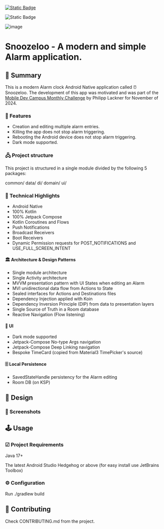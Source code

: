 [![Static Badge](https://img.shields.io/badge/release%20-%20v1.0%20-%20%231082C3)](https://github.com/revs87/snoozeloo-and/releases/tag/v1.0)

![Static Badge](https://img.shields.io/badge/License%20-%20Apache%202.0%20-%20%231082C3)

![image](https://img.shields.io/badge/Kotlin-0095D5?&style=for-the-badge&logo=kotlin&logoColor=white)



# Snoozeloo - A modern and simple Alarm application.


## 📜 Summary

This is a modern Alarm clock Android Native application called ⏰ Snoozeloo.
The development of this app was motivated and was part of the [Mobile Dev Campus Monthly Challenge](https://pl-coding.com/campus/) by Philipp Lackner for November of 2024.

### 📌 Features

- Creation and editing multiple alarm entries.
- Killing the app does not stop alarm triggering.
- Rebooting the Android device does not stop alarm triggering.
- Dark mode supported.

### 🖧 Project structure

This project is structured in a single module divided by the following 5 packages:

common/
data/
di/
domain/
ui/

### 🚀 Technical Highlights

- Android Native
- 100% Kotlin
- 100% Jetpack Compose
- Kotlin Coroutines and Flows
- Push Notifications
- Broadcast Receivers
- Boot Receivers
- Dynamic Permission requests for POST_NOTIFICATIONS and USE_FULL_SCREEN_INTENT

#### 🏛️ Architecture & Design Patterns

- Single module architecture
- Single Activity architecture
- MVVM presentation pattern with UI States when editing an Alarm
- MVI unidirectional data flow from Actions to State
- Sealed interfaces for Actions and Destinations files
- Dependency Injection applied with Koin
- Dependency Inversion Principle (DIP) from data to presentation layers
- Single Source of Truth in a Room database
- Reactive Navigation (Flow listening)

#### 📲 UI

- Dark mode supported
- Jetpack-Compose No-type Args navigation
- Jetpack-Compose Deep Linking navigation
- Bespoke TimeCard (copied from Material3 TimePicker's source)

#### 🗄️ Local Persistence

- SavedStateHandle persistency for the Alarm editing
- Room DB (on KSP)


## 🎨 Design

### 📸 Screenshots



## 🕹️ Usage

### ☑ Project Requirements

Java 17+

The latest Android Studio Hedgehog or above (for easy install use JetBrains Toolbox)

### ⚙️ Configuration

Run ./gradlew build


## 🤝 Contributing

Check CONTRIBUTING.md from the project.
